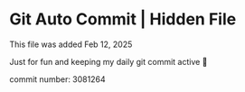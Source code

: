 # Git Auto Commit | Hidden File

This file was added Feb 12, 2025

Just for fun and keeping my daily git commit active 🤪

commit number: 3081264
